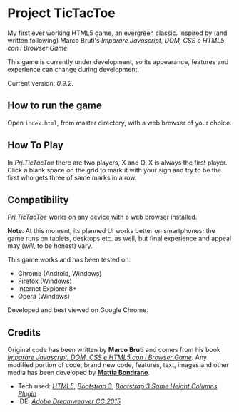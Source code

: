 # Project TicTacToe
My first ever working HTML5 game, an evergreen classic. Inspired by (and written following) Marco Bruti's *Imparare Javascript, DOM, CSS e HTML5 con i Browser Game*.

This game is currently under development, so its appearance, features and experience can change during development.

Current version: *0.9.2*.

## How to run the game
Open `index.html`, from master directory, with a web browser of your choice.

## How To Play
In *Prj.TicTacToe* there are two players, X and O. X is always the first player. Click a blank space on the grid to mark it with your sign and try to be the first who gets three of same marks in a row.

## Compatibility
*Prj.TicTacToe* works on any device with a web browser installed.

**Note**: At this moment, its planned UI works better on smartphones; the game runs on tablets, desktops etc. as well, but final experience and appeal may (*will*, to be honest) vary.

This game works and has been tested on:
- Chrome (Android, Windows)
- Firefox (Windows)
- Internet Explorer 8+
- Opera (Windows)

Developed and best viewed on Google Chrome.

## Credits
Original code has been written by **Marco Bruti** and comes from his book [*Imparare Javascript, DOM, CSS e HTML5 con i Browser Game*](http://www.amazon.it/gp/product/B00DHIRW4Y).
Any modified portion of code, brand new code, features, text, images and other media has been developed by [**Mattia Bondrano**](https://twitter.com/mattcage23).
- Tech used: [*HTML5*](http://www.w3.org/TR/html5/), [*Bootstrap 3*](http://getbootstrap.com/), [*Bootstrap 3 Same Height Columns Plugin*](http://www.minimit.com/articles/solutions-tutorials/bootstrap-3-responsive-columns-of-same-height)
- IDE: [*Adobe Dreamweaver CC 2015*](http://www.adobe.com/it/products/dreamweaver.html)
